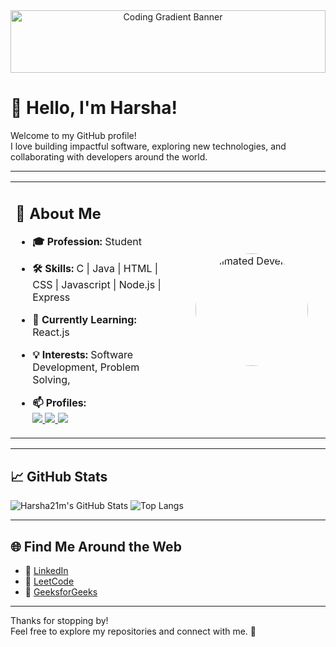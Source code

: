 <p align="center" style="margin: 0; padding: 0;">
  <img src="https://encrypted-tbn0.gstatic.com/images?q=tbn:ANd9GcTZjU4KfC00lJXQY3Jpcg2tDCO_LFtJRBCdfg&s"
       alt="Coding Gradient Banner"
       style="width: 100%; height: 100px; object-fit: cover; display: block;" />
</p>



# 👋 Hello, I'm Harsha!

Welcome to my GitHub profile!  
I love building impactful software, exploring new technologies, and collaborating with developers around the world.

---

<table>
  <tr>
    <td>
      
## 🚀 About Me

- **🎓 Profession:** Student  
- **🛠️ Skills:** C | Java | HTML | CSS | Javascript | Node.js | Express  
- **🌱 Currently Learning:** React.js  
- **💡 Interests:** Software Development, Problem Solving,  
- **📫 Profiles:**  
  <a href="https://www.linkedin.com/in/harsha-9130052ba">
    <img src="https://img.shields.io/badge/LinkedIn-0A66C2?style=flat&logo=linkedin&logoColor=white" />
  </a>
  <a href="https://leetcode.com/u/Harsha21ms/">
    <img src="https://img.shields.io/badge/LeetCode-FFA116?style=flat&logo=leetcode&logoColor=white" />
  </a>
  <a href="https://www.geeksforgeeks.org/user/harsha21m/">
    <img src="https://img.shields.io/badge/GeeksforGeeks-0F9D58?style=flat&logo=geeksforgeeks&logoColor=white" />
  </a>

    </td>
    <td align="center" width="220">
      <img src="https://media.giphy.com/media/qgQUggAC3Pfv687qPC/giphy.gif" width="180" style="border-radius:50%;" alt="Animated Developer"/>
    </td>
  </tr>
</table>

---

## 📈 GitHub Stats

![Harsha21m's GitHub Stats](https://github-profile-summary-cards.vercel.app/api/cards/repos-per-language?username=Harsha21m&theme=radical)
![Top Langs](https://github-readme-stats.vercel.app/api/top-langs/?username=Harsha21m&layout=compact&hide_title=true&theme=radical)

---

## 🌐 Find Me Around the Web

- 💼 [LinkedIn](https://www.linkedin.com/in/harsha-9130052ba)
- 🧩 [LeetCode](https://leetcode.com/u/Harsha21ms/)
- 💚 [GeeksforGeeks](https://www.geeksforgeeks.org/user/harsha21m/)

---

Thanks for stopping by!  
Feel free to explore my repositories and connect with me. 🚀
